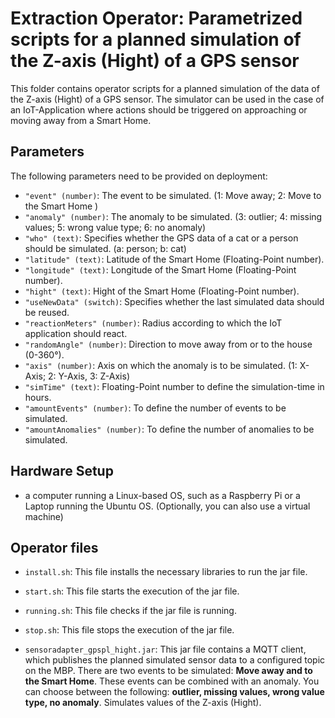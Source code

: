 ﻿# Extraction Operator: Parametrized scripts for a planned simulation of the Z-axis (Hight) of a GPS sensor

This folder contains operator scripts for a planned simulation of the data of the Z-axis (Hight) of a GPS sensor. The simulator can be used in the case of an IoT-Application where actions should be triggered on approaching or moving away from a  Smart Home.     

## Parameters
The following parameters need to be provided on deployment:

 - `"event" (number)`: The event to be simulated. (1: Move away; 2: Move to the Smart Home )
- `"anomaly" (number)`: The anomaly to be simulated. (3: outlier; 4: missing values; 5: wrong value type; 6: no anomaly)
- `"who" (text)`: Specifies whether the GPS data of a cat or a person should be simulated. (a: person; b: cat)
- `"latitude" (text)`: Latitude of the Smart Home (Floating-Point number). 
- `"longitude" (text)`: Longitude of the Smart Home (Floating-Point number). 
- `"hight" (text)`: Hight of the Smart Home (Floating-Point number). 
- `"useNewData" (switch)`: Specifies whether the last simulated data should be reused. 
- `"reactionMeters" (number)`: Radius according to which the IoT application should react.
- `"randomAngle" (number)`:  Direction to move away from or to the house (0-360°).
- `"axis" (number)`: Axis on which the anomaly is to be simulated. (1: X-Axis; 2: Y-Axis, 3: Z-Axis)
- `"simTime" (text)`: Floating-Point number to define the simulation-time in hours. 
- `"amountEvents" (number)`: To define the number of events to be simulated.
- `"amountAnomalies" (number)`:  To define the number of anomalies to be simulated.



## Hardware Setup 


 - a computer running a Linux-based OS, such as a Raspberry Pi or a Laptop running the Ubuntu OS. (Optionally, you can also use a virtual machine)

## Operator files 

 - `install.sh`: This file installs the necessary libraries to run the jar file.
 
 - `start.sh`: This file starts the execution of the jar file.
 
 - `running.sh`: This file checks if the jar file is running.
  
 - `stop.sh`: This file stops the execution of the jar file.
 
 - `sensoradapter_gpspl_hight.jar`: This jar file contains a MQTT client, which publishes the planned simulated sensor data to a configured topic on the MBP. There are two events to be simulated: **Move away and to the Smart Home**. These events can be combined with an anomaly. You can choose between the following: **outlier, missing values, wrong value type, no anomaly**. Simulates values of the Z-axis (Hight). 